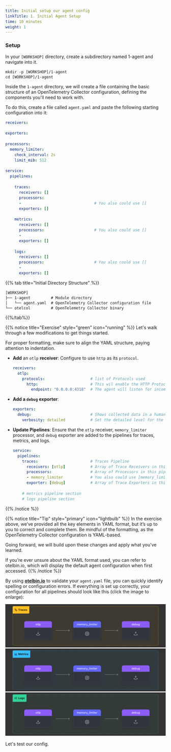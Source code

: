 ```yaml
---
title: Initial setup our agent config  
linkTitle: 1. Initial Agent Setup
time: 10 minutes
weight: 1
---
```


### Setup

In your `[WORKSHOP]` directory, create a subdirectory named 1-agent and navigate into it.

```text
mkdir -p [WORKSHOP]/1-agent
cd [WORKSHOP]/1-agent
```

Inside the `1-agent` directory, we will create a file containing the basic structure of an OpenTelemetry Collector configuration, defining the components you'll need to work with.

To do this, create a file called `agent.yaml` and paste the following starting configuration into it:

```yaml
receivers:

exporters:
    
processors:
  memory_limiter:
    check_interval: 2s
    limit_mib: 512
  
service:
  pipelines:

    traces:
      receivers: []
      processors: 
      -                                # You also could use []
      exporters: []

    metrics:
      receivers: []
      processors:                      # You also could use [] 
      -
      exporters: []

    logs: 
      receivers: []
      processors:                      # You also could use [] 
      - 
      exporters: []
```

{{% tab title="Initial Directory Structure" %}}

```text
[WORKSHOP]
├── 1-agent         # Module directory
│   └── agent.yaml  # OpenTelemetry Collector configuration file
└── otelcol         # OpenTelemetry Collector binary
```

{{%/tab%}}

{{% notice title="Exercise" style="green" icon="running" %}}
Let's walk through a few modifications to get things started.

For proper formatting, make sure to align the YAML structure, paying attention to indentation.

- **Add** an `otlp` **receiver**: Configure to use `http` as its `protocol`.

  ```yaml
  receivers:
    otlp:
      protocols:                    # list of Protocols used 
        http:                       # This wil enable the HTTP Protocol
          endpoint: "0.0.0.0:4318"  # The agent will listen for incoming telemetry data on this endpoint.
  ```

- **Add a `debug` exporter**:

  ```yaml
  exporters:
    debug:                          # Shows collected data in a human-readable format on the console.
      verbosity: detailed           # Set the detailed level for the output
  ```

- **Update Pipelines**: Ensure that the `otlp` receiver, `memory_limiter` processor, and `debug` exporter are added to the pipelines for traces, metrics, and logs.

  ```yaml
  service:
    pipelines:
      traces:                       # Traces Pipeline
        receivers: [otlp]           # Array of Trace Receivers in this pipeline
        processors:                 # Array of Processors in this pipeline            
        - memory_limiter            # You also could use [memory_limiter]
        exporter: [debug]           # Array of Trace Exporters in this pipeline            

      # metrics pipeline section
      # logs pipeline section  
  ```

{{% /notice %}}

{{% notice title="Tip" style="primary"  icon="lightbulb" %}}
In the exercise above, we’ve provided all the key elements in YAML format, but it’s up to you to correct and complete them. Be mindful of the formatting, as the OpenTelemetry Collector configuration is YAML-based.

Going forward, we will build upon these changes and apply what you've learned.

If you’re ever unsure about the YAML format used, you can refer to otelbin.io, which will display the default agent configuration when first accessed.
{{% /notice %}}

By using [**otelbin.io**](https://otelbin.io) to validate your `agent.yaml` file, you can quickly identify spelling or configuration errors. If everything is set up correctly, your configuration for all pipelines should look like this (click the image to enlarge):

<!--![otelbin-a-1-1-all](../images/agent-1-1-all.png)-->
![agent-traces](../images/agent-traces.png?classes=inline&width=20vw)
![agent-metrics](../images/agent-metrics.png?classes=inline&width=20vw)
![agent-logs](../images/agent-logs.png?classes=inline&width=20vw)

Let's test our config.
